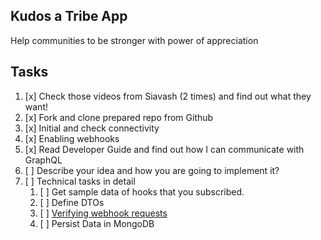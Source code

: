 ## Kudos a Tribe App
Help communities to be stronger with power of appreciation

## Tasks
1. [x] Check those videos from Siavash (2 times) and find out what they want!
2. [x] Fork and clone prepared repo from Github
3. [x] Initial and check connectivity
4. [x] Enabling webhooks
5. [x] Read Developer Guide and find out how I can communicate with GraphQL
6. [ ] Describe your idea and how you are going to implement it?
7. [ ] Technical tasks in detail
    1. [ ] Get sample data of hooks that you subscribed.
    2. [ ] Define DTOs
    3. [ ] [Verifying webhook requests](https://partners.tribe.so/docs/guide/webhooks/getting-started/#verifying-webhook-requests)
    4. [ ] Persist Data in MongoDB
